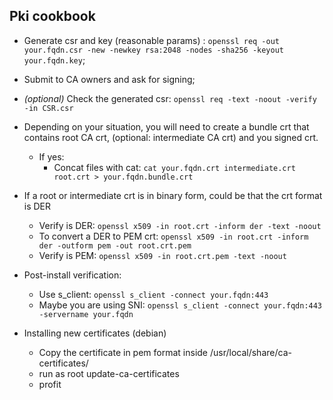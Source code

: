 ## Pki cookbook

* Generate csr and key (reasonable params) : `openssl req -out your.fqdn.csr -new -newkey rsa:2048 -nodes -sha256 -keyout your.fqdn.key`;
* Submit to CA owners and ask for signing;

* *(optional)* Check the generated csr: `openssl req -text -noout -verify -in CSR.csr`
 

* Depending on your situation, you will need to create a bundle crt that contains root CA crt, (optional: intermediate CA crt) and you signed crt.
    * If yes:
        * Concat files with cat: `cat your.fqdn.crt intermediate.crt root.crt > your.fqdn.bundle.crt`

* If a root or intermediate crt is in binary form, could be that the crt format is DER
    * Verify is DER: `openssl x509 -in root.crt -inform der -text -noout`
    * To convert a DER to PEM crt: `openssl x509 -in root.crt -inform der -outform pem -out root.crt.pem `
    * Verify is PEM: `openssl x509 -in root.crt.pem -text -noout`

* Post-install verification:
    * Use s_client: `openssl s_client -connect your.fqdn:443`
    * Maybe you are using SNI: `openssl s_client -connect your.fqdn:443 -servername your.fqdn`

* Installing new certificates (debian)
    * Copy the certificate in pem format inside /usr/local/share/ca-certificates/
    * run as root update-ca-certificates
    * profit

